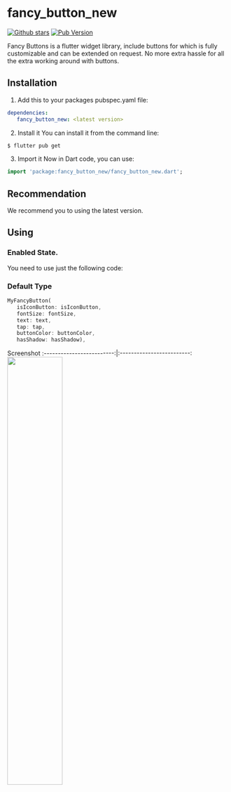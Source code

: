 # fancy_button_new
[![Github stars](https://img.shields.io/github/stars/loopstack33/fancy_buttons?logo=github)](https://github.com/loopstack33/fancy_buttons)
[![Pub Version](https://img.shields.io/pub/v/fancy_button_new?color=blue&logo=dart)](https://pub.dev/packages/fancy_button_new)

Fancy Buttons is a flutter widget library, include buttons for which is fully customizable and can be extended on request.
No more extra hassle for all the extra working around with buttons.

## Installation
1) Add this to your packages pubspec.yaml file:
```yaml
dependencies:
   fancy_button_new: <latest version>
```
2) Install it
   You can install it from the command line:
```bash
$ flutter pub get
```
3) Import it
   Now in Dart code, you can use:
```dart
import 'package:fancy_button_new/fancy_button_new.dart';
```

## Recommendation
We recommend you to using the latest version.

## Using

### Enabled State.

You need to use just the following code:

### Default Type

```dart
MyFancyButton(
   isIconButton: isIconButton,
   fontSize: fontSize,
   text: text,
   tap: tap,
   buttonColor: buttonColor,
   hasShadow: hasShadow),
```

Screenshot
:-------------------------:|:-------------------------:
<img src="https://user-images.githubusercontent.com/99548269/205614250-c0af073b-1705-4781-957d-0ab59ef95408.png" align="center" style="width: 50%" />
